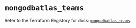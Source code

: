 # `mongodbatlas_teams`

Refer to the Terraform Registory for docs: [`mongodbatlas_teams`](https://www.terraform.io/docs/providers/mongodbatlas/r/teams).
